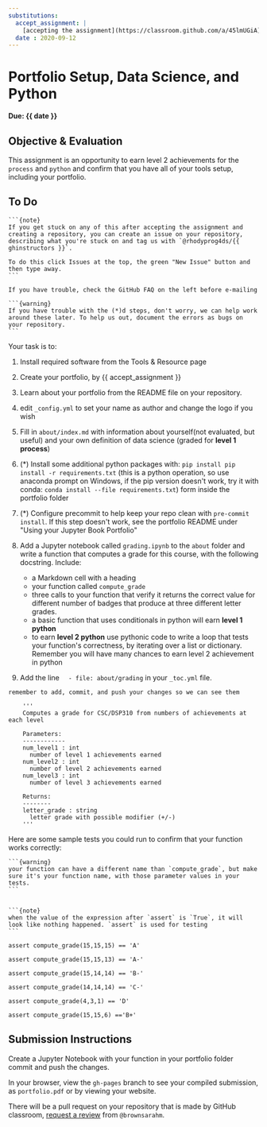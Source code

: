 ```yaml
---
substitutions:
  accept_assignment: |
    [accepting the assignment](https://classroom.github.com/a/45lmUGiA)
  date : 2020-09-12
---
```

# Portfolio Setup, Data Science, and Python

__Due: {{ date }}__

## Objective & Evaluation

This assignment is an opportunity to earn level 2 achievements for the `process` and `python` and confirm that you have all of your tools setup, including your portfolio.

## To Do

````{margin}
```{note}
If you get stuck on any of this after accepting the assignment and creating a repository, you can create an issue on your repository, describing what you're stuck on and tag us with `@rhodyprog4ds/{{ ghinstructors }}`.

To do this click Issues at the top, the green "New Issue" button and then type away.
```
````

```{important}
If you have trouble, check the GitHub FAQ on the left before e-mailing
````
````
```{warning}
If you have trouble with the (*)d steps, don't worry, we can help work around these later. To help us out, document the errors as bugs on your repository.
```
````

Your task is to:
1. Install required software from the Tools & Resource page
1. Create your portfolio, by {{ accept_assignment }}
1. Learn about your portfolio from the README file on your repository.
1. edit `_config.yml` to set your name as author and  change the logo if you wish
1. Fill in `about/index.md` with information about yourself(not evaluated, but useful) and your own definition of data science (graded for **level 1 process**)
1. (*) Install some additional python packages with:
`pip install pip install -r requirements.txt` (this is a python operation, so use anaconda prompt on Windows, if the pip version doesn't work, try it with conda: `conda install --file requirements.txt`) form inside the portfolio folder
1. (*) Configure precommit to help keep your repo clean with `pre-commit install`. If this step doesn't work, see the portfolio README under "Using your Jupyter Book Portfolio"
1. Add a Jupyter notebook called `grading.ipynb` to the `about` folder and write a function that computes a grade for this course, with the following docstring. Include:

    -  a Markdown cell with a heading
    - your function called `compute_grade`
    - three calls to your function that verify it returns the correct value for different number of badges that produce at three different letter grades.
    - a basic function that uses conditionals in python will earn **level 1 python**
    - to earn **level 2 python** use pythonic code to write a loop that tests your function's correctness, by iterating over a list or dictionary. Remember you will have many chances to earn level 2 achievement in python
1. Add the line `  - file: about/grading` in your `_toc.yml` file.

```{important}
remember to add, commit, and push your changes so we can see them
````

```
    '''
    Computes a grade for CSC/DSP310 from numbers of achievements at each level

    Parameters:
    ------------
    num_level1 : int
      number of level 1 achievements earned
    num_level2 : int
      number of level 2 achievements earned
    num_level3 : int
      number of level 3 achievements earned

    Returns:
    --------
    letter_grade : string
      letter grade with possible modifier (+/-)
    '''
```

Here are some sample tests you could run to confirm that your function works correctly:
````{margin}
```{warning}
your function can have a different name than `compute_grade`, but make sure it's your function name, with those parameter values in your tests.
```


```{note}
when the value of the expression after `assert` is `True`, it will look like nothing happened. `assert` is used for testing
```
````

```
assert compute_grade(15,15,15) == 'A'

assert compute_grade(15,15,13) == 'A-'

assert compute_grade(15,14,14) == 'B-'

assert compute_grade(14,14,14) == 'C-'

assert compute_grade(4,3,1) == 'D'

assert compute_grade(15,15,6) =='B+'
```


## Submission Instructions

Create a Jupyter Notebook with your function in your portfolio folder
commit and push the changes.

In your browser, view the `gh-pages` branch to see your compiled submission, as `portfolio.pdf` or by viewing your website.

There will be a pull request on your repository that is made by GitHub classroom, [request a review](https://docs.github.com/en/github/collaborating-with-issues-and-pull-requests/requesting-a-pull-request-review) from `@brownsarahm`.

<!-- ## Solutions

One solution is added to the [Detailed Mechanics](grade:calculation) part of the Grading section of the syllabus. -->
